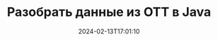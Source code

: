 ---
############################# Static ############################
layout: "auto-gen-parser"
date: 2024-02-13T17:01:10
draft: false
otherformats: 

############################# Head ############################
head_title: "Разобрать данные из OTT в Java"
head_description: "Быстро сканируйте штрих-коды из файла OTT в Java. Сохраните новый документ, содержащий выбранные страницы, с помощью API слияния документов."

############################# Header ############################
title: "Разобрать данные из OTT в Java"
description: "Проанализируйте данные из OTT с помощью нескольких строк кода Java."
bg_image: "https://cms.admin.containerize.com/templates/aspose/App_Themes/V3/images/bg/header1.png"
bg_overlay: false
button:
    enable: true
    icon: "fas fa-arrow-down"
    label: "Скачать бесплатную пробную версию"
    link: "https://downloads.groupdocs.com/parser/java"

############################# SubMenu ############################
submenu:
    enable: true

    left:
        img_alt: "GroupDocs.Parser for Java"
        image: "https://cms.admin.containerize.com/templates/groupdocs/images/product-logos/90x90-noborder/groupdocs-parser-java.png"
        product: "GroupDocs.Parser"
        platform: "Java"

    middle:
        button:

            # button loop
            - link: "https://apireference.groupdocs.com/parser/java"
              text: "Справочник по API"

            # button loop
            - link: "https://github.com/groupdocs-parser"
              text: "Примеры кода"

            # button loop
            - link: "https://products.groupdocs.app/parser/family"
              text: "Живые демонстрации"

            # button loop
            - link: "https://purchase.groupdocs.com/pricing/parser/java"
              text: "Цены"

    right:
        link_download: "https://downloads.groupdocs.com/parser"
        link_learn: "https://docs.groupdocs.com/parser/java"
        link_buy: "https://purchase.groupdocs.com"

############################# About ############################
about:
    enable: true
    title: "Анализ данных с помощью шаблонов в GroupDocs.Parser for Java"
    content: |
        Шаблоны могут значительно повысить эффективность, точность и согласованность извлечения данных из документов. GroupDocs.Parser for Java предоставляет мощное решение для работы с шаблонами.
        
        С GroupDocs.Parser for Java вы можете легко создавать шаблоны для различных типов документов, включая PDF-файлы и документы Microsoft Word. Вы также можете использовать шаблоны для пакетного анализа нескольких документов.

        Рекомендации по работе с шаблонами в GroupDocs.Parser for Java включают использование уникальных идентификаторов и тщательное тестирование шаблонов перед развертыванием. С помощью GroupDocs.Parser for Java вы можете оптимизировать извлечение данных и добиться лучших результатов.

        Загрузите и попробуйте GroupDocs.Parser for Java сегодня, чтобы упростить задачи анализа документов и повысить свою производительность. Наша документация и ресурсы поддержки помогут вам начать работу и добиться успеха.

        Узнайте больше об анализе документов в [документации](https://docs.groupdocs.com/parser/java/working-with-templates/).

############################# More ############################
more:
    enable: true
    title_left: "Системные Требования"
    content_left: |
        GroupDocs.Parser for Java API поддерживаются на всех основных платформах и операционных системах. Перед выполнением приведенного ниже кода убедитесь, что в вашей системе установлены следующие предварительные компоненты.
        
        * Операционные системы: Microsoft Windows, Linux, MacOS
        * Среды разработки: NetBeans, Intellij IDEA, Eclipse, etc.
        * Фреймворки
        * Загрузите последнюю версию GroupDocs.Parser for Java из [Maven](https://repository.groupdocs.com/webapp/#/artifacts/browse/tree/General/repo/com/groupdocs/groupdocs-parser)

    title_right: "Зачем использовать GroupDocs.Parser for Java"
    content_right: |
        * Поддержка извлечения простого текста из любых поддерживаемых документов    
        * Парсинг документов по пользовательским шаблонам    
        * Полная поддержка извлечения структурированного текста    
        * Текстовый поиск по ключевому слову и регулярному выражению    
        * Извлечение форматированного текста, метаданных, изображений, контейнеров и вложений    
        * Извлечение оглавления для некоторых поддерживаемых форматов документов    
        * Парсинг данных форм из PDF-документов    
        * Извлечение гиперссылок из документа           

############################# Demos ############################
demos:
    enable: true
    title: "Демонстрации в реальном времени — анализ данных из OTT онлайн"
    content: |
       Проанализируйте данные из файла OTT прямо сейчас, посетив веб-сайт [GroupDocs.Parser Live Demos](https://products.groupdocs.app/parser/ott).
       Живая демонстрация имеет следующие преимущества.
        
############################# About Formats ############################
about_formats:
    enable: true

############################# More Formats ############################
more_formats:
    enable: true
    title: "Анализ данных из других форматов документов"
    content: |
        Документы Java анализируют API форматов файлов и изображений. Извлеките данные для некоторых популярных форматов файлов, как указано ниже.

############################# Back to top ###############################
back_to_top:
    enable: true
---